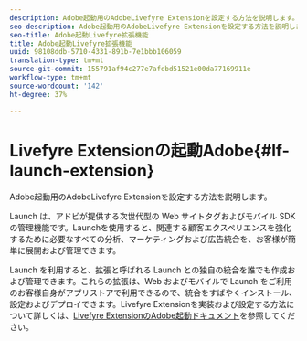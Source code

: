 ```yaml
---
description: Adobe起動用のAdobeLivefyre Extensionを設定する方法を説明します。
seo-description: Adobe起動用のAdobeLivefyre Extensionを設定する方法を説明します。
seo-title: Adobe起動Livefyre拡張機能
title: Adobe起動Livefyre拡張機能
uuid: 98108ddb-5710-4331-891b-7e1bbb106059
translation-type: tm+mt
source-git-commit: 155791af94c277e7afdbd51521e00da77169911e
workflow-type: tm+mt
source-wordcount: '142'
ht-degree: 37%

---
```


# Livefyre Extensionの起動Adobe{#lf-launch-extension}

Adobe起動用のAdobeLivefyre Extensionを設定する方法を説明します。

Launch は、アドビが提供する次世代型の Web サイトタグおよびモバイル SDK の管理機能です。Launchを使用すると、関連する顧客エクスペリエンスを強化するために必要なすべての分析、マーケティングおよび広告統合を、お客様が簡単に展開および管理できます。

Launch を利用すると、拡張と呼ばれる Launch との独自の統合を誰でも作成および管理できます。これらの拡張は、Web およびモバイルで Launch をご利用のお客様自身がアプリストアで利用できるので、統合をすばやくインストール、設定およびデプロイできます。Livefyre Extensionを実装および設定する方法について詳しくは、[Livefyre ExtensionのAdobe起動ドキュメント](https://docs.adobelaunch.com/extension-reference/web/adobe-livefyre-extension)を参照してください。